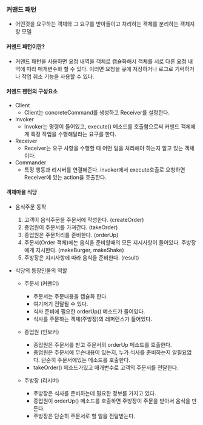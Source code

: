 ### 커맨드 패턴

- 어떤것을 요구하는 객체와 그 요구를 받아들이고 처리하는 객체를 분리하는 객체지향 모델

#### 커맨드 패턴이란?

- 커맨드 패턴을 사용하면 요청 내역을 객체로 캡슐화해서 객체를 서로 다른 요청 내역에 따라 매개변수화 할 수 있다. 이러면 요청을 큐에 저장하거나 로그로 기럭하거나 작업 취소 기능을 사용할 수 있다.

#### 커맨드 팬턴의 구성요소

- Client
  - Client는 concreteCommand를 생성하고 Receiver를 설정한다.
- Invoker
  - Invoker는 명령이 들어있고, execute() 메소드를 호출함으로써 커맨드 객체에게 특정 작업을 수행해달라는 요구를 한다.
- Receiver
  - Receiver는 요구 사항을 수행할 때 어떤 일을 처리해야 하는지 알고 있는 객체이다.
- Commander
  - 특정 행동과 리시버를 연결해준다. invoker에서 execute호출로 요청하면 Receiver에 있는 action을 호출한다.

#### 객체마을 식당

- 음식주문 동작

  1. 고객이 음식주문을 주문서에 작성한다. (createOrder)
  2. 종업원이 주문서를 가져간다. (takeOrder)
  3. 종업원은 주문처리를 준비한다. (orderUp)
  4. 주문서(Order 객체)에는 음식을 준비할때의 모든 지시사항이 들어있다. 주방장에게 지시한다. (makeBurger, makeShake)
  5. 주방장은 지시사항에 따라 음식을 준비한다. (result)

- 식당의 등장인물의 역할

  - 주문서 (커맨더)

    - 주문서는 주문내용을 캡슐화 한다.
    - 여기저기 전달될 수 있다.
    - 식사 준비에 필요한 orderUp() 메소드가 들어있다.
    - 식사를 주문하는 객체(주방장)의 레퍼런스가 들어있다.

  - 종업원 (인보커)

    - 종업원은 주문서를 받고 주문서의 orderUp 메소드를 호출한다.
    - 종업원은 주문서에 무슨내용이 있는지, 누가 식사를 준비하는지 알필요없다. 단순히 주문서에있는 메소드를 호출한다.
    - takeOrder() 메소드가있고 매개변수로 고객의 주문서를 전달한다.

  - 주방장 (리시버)

    - 주방장은 식사를 준비하는데 필요한 정보를 가지고 있다.
    - 종업원이 orderUp() 메소드를 호출하면 주방장이 주문을 받아서 음식을 만든다.
    - 주방장은 단순히 주문서로 할 일을 전달받는다.
